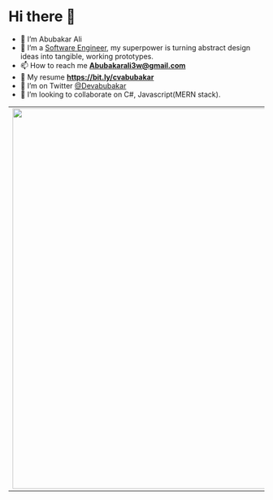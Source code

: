 
# Hi there 👋 
- 🔭 I’m Abubakar Ali
- 🌱 I’m a [Software Engineer](https://www.linkedin.com/in/devabubakar/), my superpower is turning abstract design ideas into tangible, working prototypes.
- 📫 How to reach me **Abubakarali3w@gmail.com**
- 🚀 My resume **https://bit.ly/cvabubakar**
- 🤔 I’m on Twitter [@Devabubakar](https://twitter.com/Devabubakar)
- 👯 I’m looking to collaborate on C#, Javascript(MERN stack).

<center>
    <table>
        <tr>
        <td><img width="750px" align="left" src="https://github-readme-stats-iamenoch.vercel.app/api?username=Devabubakar&count_private=true&show_icons=true&count_private=true" /></td>
        <td><img width="500px" align="left" src="https://github-readme-stats.vercel.app/api/wakatime?username=Devabubakar&layout=compact" /></td> 
        </tr>
    </table>
</cente

